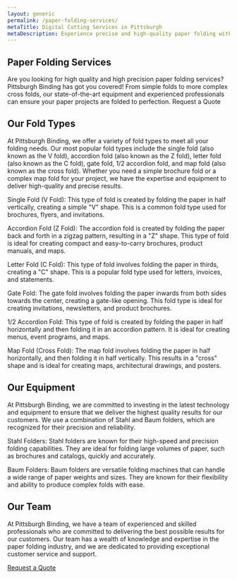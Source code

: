 ```yaml
---
layout: generic
permalink: /paper-folding-services/
metaTitle: Digital Cutting Services in Pittsburgh
metaDescription: Experience precise and high-quality paper folding with our professional paper folding services. From simple folds to complex designs, we have the expertise and equipment to meet all your folding needs.
---
```


## Paper Folding Services
Are you looking for high quality and high precision paper folding services? Pittsburgh Binding has got you covered! From simple folds to more complex cross folds, our state-of-the-art equipment and experienced professionals can ensure your paper projects are folded to perfection.
Request a Quote

## Our Fold Types
At Pittsburgh Binding, we offer a variety of fold types to meet all your folding needs. Our most popular fold types include the single fold (also known as the V fold), accordion fold (also known as the Z fold), letter fold (also known as the C fold), gate fold, 1/2 accordion fold, and map fold (also known as the cross fold). Whether you need a simple brochure fold or a complex map fold for your project, we have the expertise and equipment to deliver high-quality and precise results.

Single Fold (V Fold): This type of fold is created by folding the paper in half vertically, creating a simple "V" shape. This is a common fold type used for brochures, flyers, and invitations.

Accordion Fold (Z Fold): The accordion fold is created by folding the paper back and forth in a zigzag pattern, resulting in a "Z" shape. This type of fold is ideal for creating compact and easy-to-carry brochures, product manuals, and maps.

Letter Fold (C Fold): This type of fold involves folding the paper in thirds, creating a "C" shape. This is a popular fold type used for letters, invoices, and statements.

Gate Fold: The gate fold involves folding the paper inwards from both sides towards the center, creating a gate-like opening. This fold type is ideal for creating invitations, newsletters, and product brochures.

1/2 Accordion Fold: This type of fold is created by folding the paper in half horizontally and then folding it in an accordion pattern. It is ideal for creating menus, event programs, and maps.

Map Fold (Cross Fold): The map fold involves folding the paper in half horizontally, and then folding it in half vertically. This results in a "cross" shape and is ideal for creating maps, architectural drawings, and posters.

## Our Equipment
At Pittsburgh Binding, we are committed to investing in the latest technology and equipment to ensure that we deliver the highest quality results for our customers. We use a combination of Stahl and Baum folders, which are recognized for their precision and reliability.

Stahl Folders: Stahl folders are known for their high-speed and precision folding capabilities. They are ideal for folding large volumes of paper, such as brochures and catalogs, quickly and accurately.

Baum Folders: Baum folders are versatile folding machines that can handle a wide range of paper weights and sizes. They are known for their flexibility and ability to produce complex folds with ease.

## Our Team
At Pittsburgh Binding, we have a team of experienced and skilled professionals who are committed to delivering the best possible results for our customers. Our team has a wealth of knowledge and expertise in the paper folding industry, and we are dedicated to providing exceptional customer service and support.

[Request a Quote](#)